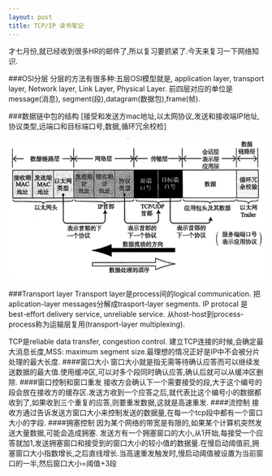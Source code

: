 ```yaml
---
layout: post
title: TCP/IP 读书笔记
---
```

才七月份,就已经收到很多HR的邮件了,所以复习要抓紧了.今天来复习一下网络知识.

###OSI分层
分层的方法有很多种:五层OSI模型就是, application layer,
transport layer, Network layer, Link Layer, Physical Layer.
前四层对应的单位是message(消息), segment(段),datagram(数据包),frame(帧).

###数据链中包的结构
[接受和发送方mac地址,以太网协议,发送和接收端IP地址,协议类型,远端口和目标端口号,数据,循环冗余校检]

![OSI layer](../images/osi-layer.png)

###Transport layer
Transport layer是process间的logical communication.
把aplication-layer messages分解成trasport-layer segments.
IP protocal 是best-effort delivery service, unreliable service.
从host-host到process-process称为运输层复用(transport-layer multiplexing).

TCP是reliable data transfer, congestion control.
建立TCP连接的时候,会确定最大消息长度,MSS: maximum segment size.最理想的情况正好是IP中不会被分片处理的最大长度.
####窗口大小
窗口大小就是指无需等待确认应答而可以继续发送数据的最大值.使用缓冲区,可以对多个段同时确认应答,确认后就可以从缓冲区删除.
####窗口控制和窗口重发
接收方会确认下一个需要接受的段,大于这个编号的段会放在接收方的缓存区.发送方收到一个应答之后,就代表比这个编号小的数据都收到了,如果收到三个重复的应答,则要重发数据,这就是高速重发.
####流控制
接收方通过告诉发送方窗口大小来控制发送的数据量,在每一个tcp段中都有一个窗口大小的字段.
####拥塞控制
因为某个网络的带宽是有限的,如果某个计算机突然发送大量数据,可能会造成拥塞. 发送方有一个拥塞窗口的大小,从1开始,每接受一个应答就加1,发送拥塞窗口和接受到的窗口大小的较小值的数据量.在慢启动阈值前,拥塞窗口大小指数增长,之后直线增长.当高速重发触发时,慢启动阈值被设置为当前窗口的一半,然后窗口大小=阈值+3段
